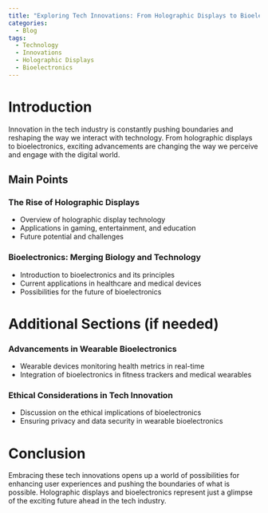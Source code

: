 ```yaml
---
title: "Exploring Tech Innovations: From Holographic Displays to Bioelectronics"
categories:
  - Blog
tags:
  - Technology
  - Innovations
  - Holographic Displays
  - Bioelectronics
---
```


# Introduction
Innovation in the tech industry is constantly pushing boundaries and reshaping the way we interact with technology. From holographic displays to bioelectronics, exciting advancements are changing the way we perceive and engage with the digital world.

## Main Points
### The Rise of Holographic Displays
- Overview of holographic display technology
- Applications in gaming, entertainment, and education
- Future potential and challenges

### Bioelectronics: Merging Biology and Technology
- Introduction to bioelectronics and its principles
- Current applications in healthcare and medical devices
- Possibilities for the future of bioelectronics

# Additional Sections (if needed)
### Advancements in Wearable Bioelectronics
- Wearable devices monitoring health metrics in real-time
- Integration of bioelectronics in fitness trackers and medical wearables

### Ethical Considerations in Tech Innovation
- Discussion on the ethical implications of bioelectronics
- Ensuring privacy and data security in wearable bioelectronics

# Conclusion
Embracing these tech innovations opens up a world of possibilities for enhancing user experiences and pushing the boundaries of what is possible. Holographic displays and bioelectronics represent just a glimpse of the exciting future ahead in the tech industry.